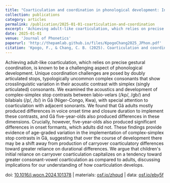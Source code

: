 ```yaml
---
title: "Coarticulation and coordination in phonological development: Insights from children's and adults' production of complex–simplex stop contrasts in Gã"
collection: publications
category: articles
permalink: /publication/2025-01-01-coarticulation-and-coordination
excerpt: 'Achieving adult-like coarticulation, which relies on precise gestural coordination, is known to be a challenging aspect...'
date: 2025-01-01
venue: 'Journal of Phonetics'
paperurl: 'http://thepamlab.github.io/files/KpogoChang2025_JPhon.pdf'
citation: 'Kpogo, F., & Chang, C. B. (2025). Coarticulation and coordination in phonological development: Insights from children's and adults' production of complex–simplex stop contrasts in Gã. <i>Journal of Phonetics</i>, <i>108</i>, 101378.'
---
```


Achieving adult-like coarticulation, which relies on precise gestural coordination, is known to be a challenging aspect of phonological development. Unique coordination challenges are posed by doubly articulated stops, typologically uncommon complex consonants that show crosslinguistic variation in their acoustic contrast with simplex (singly articulated) consonants. We examined the acoustics and development of complex-simplex stop contrasts between labio-velars (/kp/, /gb/) and bilabials (/p/, /b/) in Gã (Niger-Congo, Kwa), with special attention to coarticulation with adjacent sonorants. We found that Gã adults mostly produced differences in voice onset time and closure duration to implement these contrasts, and Gã five-year-olds also produced differences in these dimensions. Crucially, however, five-year-olds also produced significant differences in onset formants, which adults did not. These findings provide evidence of age-graded variation in the implementation of complex-simplex stop contrasts in Gã, suggesting that over the course of development there may be a shift away from production of carryover coarticulatory differences toward greater reliance on durational differences. We argue that children's initial reliance on carryover coarticulation capitalizes on a tendency toward greater consonant-vowel coarticulation as compared to adults, discussing implications for our understanding of how coarticulation develops.

doi: <a href='https://doi.org/10.1016/j.wocn.2024.101378' target="_blank">10.1016/j.wocn.2024.101378</a> | materials: <a href='https://osf.io/zhqud/' target="_blank">osf.io/zhqud</a> | data: <a href='https://osf.io/eby5f/' target="_blank">osf.io/eby5f</a>
